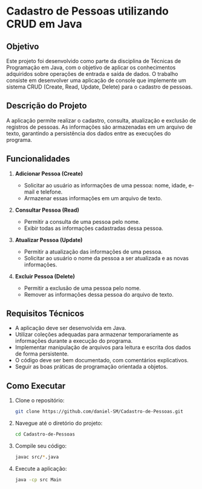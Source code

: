 # Cadastro de Pessoas utilizando CRUD em Java

## Objetivo

Este projeto foi desenvolvido como parte da disciplina de Técnicas de Programação em Java, com o objetivo de aplicar os conhecimentos adquiridos sobre operações de entrada e saída de dados. O trabalho consiste em desenvolver uma aplicação de console que implemente um sistema CRUD (Create, Read, Update, Delete) para o cadastro de pessoas.

## Descrição do Projeto

A aplicação permite realizar o cadastro, consulta, atualização e exclusão de registros de pessoas. As informações são armazenadas em um arquivo de texto, garantindo a persistência dos dados entre as execuções do programa.

## Funcionalidades

1. **Adicionar Pessoa (Create)**
   - Solicitar ao usuário as informações de uma pessoa: nome, idade, e-mail e telefone.
   - Armazenar essas informações em um arquivo de texto.

2. **Consultar Pessoa (Read)**
   - Permitir a consulta de uma pessoa pelo nome.
   - Exibir todas as informações cadastradas dessa pessoa.

3. **Atualizar Pessoa (Update)**
   - Permitir a atualização das informações de uma pessoa.
   - Solicitar ao usuário o nome da pessoa a ser atualizada e as novas informações.

4. **Excluir Pessoa (Delete)**
   - Permitir a exclusão de uma pessoa pelo nome.
   - Remover as informações dessa pessoa do arquivo de texto.

## Requisitos Técnicos

- A aplicação deve ser desenvolvida em Java.
- Utilizar coleções adequadas para armazenar temporariamente as informações durante a execução do programa.
- Implementar manipulação de arquivos para leitura e escrita dos dados de forma persistente.
- O código deve ser bem documentado, com comentários explicativos.
- Seguir as boas práticas de programação orientada a objetos.

## Como Executar

1. Clone o repositório:
   ```bash
   git clone https://github.com/daniel-SM/Cadastro-de-Pessoas.git
   ```
1. Navegue até o diretório do projeto:
   ```bash
   cd Cadastro-de-Pessoas
   ```
1. Compile seu código:
   ```bash
   javac src/*.java
   ```
1. Execute a aplicação:
   ```bash
   java -cp src Main
   ```
